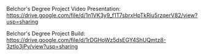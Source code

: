 Belchor's Degree Project Video Presentation: 
https://drive.google.com/file/d/1n1VK3y9_f1T7sbrxHpTkRiu5rzqerV82/view?usp=sharing

Belchor's Degree Project Build:
https://drive.google.com/file/d/1rDGHoWz5dsEGY4ShUQmtz8-3ztlo3jPy/view?usp=sharing
